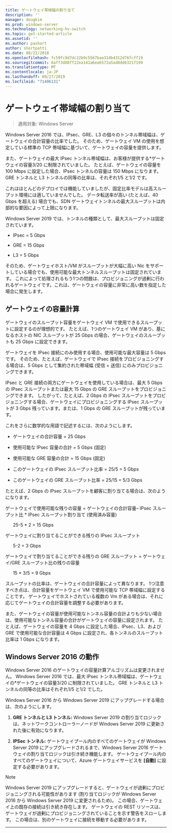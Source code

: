 ```yaml
---
title: ゲートウェイ帯域幅の割り当て
description: ''
manager: dougkim
ms.prod: windows-server
ms.technology: networking-hv-switch
ms.topic: get-started-article
ms.assetid: ''
ms.author: pashort
author: shortpatti
ms.date: 08/22/2018
ms.openlocfilehash: fc59fc9d7dc22b9c5567bae314b4312d76fcff19
ms.sourcegitcommit: 6aff3d88ff22ea141a6ea6572a5ad8dd6321f199
ms.translationtype: MT
ms.contentlocale: ja-JP
ms.lasthandoff: 09/27/2019
ms.locfileid: "71406131"
---
```

# <a name="gateway-bandwidth-allocation"></a>ゲートウェイ帯域幅の割り当て

>適用対象: Windows Server

Windows Server 2016 では、IPsec、GRE、L3 の個々のトンネル帯域幅は、ゲートウェイの合計容量の比率でした。 そのため、ゲートウェイ VM の使用を想定している標準の TCP 帯域幅に基づいて、ゲートウェイの容量を提供します。

また、ゲートウェイの最大 IPsec トンネル帯域幅は、お客様が提供する\*ゲートウェイの容量3/20 に制限されていました。 たとえば、ゲートウェイの容量を 100 Mbps に設定した場合、IPsec トンネルの容量は 150 Mbps になります。 GRE トンネルと L3 トンネルの同等の比率は、それぞれ1/5 と1/2 です。

これはほとんどのデプロイでは機能していましたが、固定比率モデルは高スループット環境には適していませんでした。 データ転送率が高い (たとえば、40 Gbps を超える) 場合でも、SDN ゲートウェイトンネルの最大スループットは内部的な要因によって上限になります。

Windows Server 2019 では、トンネルの種類として、最大スループットは固定されています。

-   IPsec = 5 Gbps

-   GRE = 15 Gbps

-   L3 = 5 Gbps

そのため、ゲートウェイホスト/VM がスループットが大幅に高い Nic をサポートしている場合でも、使用可能な最大トンネルスループットは固定されています。 これによって処理されるもう1つの問題は、プロビジョニングが過剰に行われるゲートウェイです。これは、ゲートウェイの容量に非常に高い数を指定した場合に発生します。

## <a name="gateway-capacity-calculation"></a>ゲートウェイの容量計算

ゲートウェイのスループット容量をゲートウェイ VM で使用できるスループットに設定するのが理想的です。 たとえば、1つのゲートウェイ VM があり、基になるホストの NIC スループットが 25 Gbps の場合、ゲートウェイのスループットも 25 Gbps に設定できます。

ゲートウェイを IPsec 接続にのみ使用する場合、使用可能な最大容量は 5 Gbps です。 そのため、たとえば、ゲートウェイで IPsec 接続をプロビジョニングする場合は、5 Gbps として集約された帯域幅 (受信 + 送信) にのみプロビジョニングできます。

IPsec と GRE 接続の両方にゲートウェイを使用している場合は、最大 5 Gbps の IPsec スループットまたは最大 15 Gbps の GRE スループットをプロビジョニングできます。 したがって、たとえば、2 Gbps の IPsec スループットをプロビジョニングする場合、ゲートウェイにプロビジョニングする IPsec スループットが 3 Gbps 残っています。または、1 Gbps の GRE スループットが残っています。

これをさらに数学的な用語で記述するには、次のようにします。

- ゲートウェイの合計容量 = 25 Gbps

- 使用可能な IPsec 容量の合計 = 5 Gbps (固定)

- 使用可能な GRE 容量の合計 = 15 Gbps (固定)

- このゲートウェイの IPsec スループット比率 = 25/5 = 5 Gbps

- このゲートウェイの GRE スループット比率 = 25/15 = 5/3 Gbps

たとえば、2 Gbps の IPsec スループットを顧客に割り当てる場合は、次のようになります。

ゲートウェイで使用可能な残りの容量 = ゲートウェイの合計容量– IPsec スループット比 * IPsec スループット割り当て (使用済み容量)

&nbsp;&nbsp;&nbsp;&nbsp;&nbsp;&nbsp;25-5 * 2 = 15 Gbps

ゲートウェイに割り当てることができる残りの IPsec スループット 

&nbsp;&nbsp;&nbsp;&nbsp;&nbsp;&nbsp;5-2 = 3 Gbps

ゲートウェイで割り当てることができる残りの GRE スループット = ゲートウェイ/GRE スループット比の残りの容量 

&nbsp;&nbsp;&nbsp;&nbsp;&nbsp;&nbsp;15 * 3/5 = 9 Gbps

スループットの比率は、ゲートウェイの合計容量によって異なります。 1つ注意すべき点は、合計容量をゲートウェイ VM で使用可能な TCP 帯域幅に設定することです。 ゲートウェイでホストされている複数の Vm がある場合は、それに応じてゲートウェイの合計容量を調整する必要があります。

また、ゲートウェイの容量が使用可能なトンネル容量の合計よりも少ない場合は、使用可能なトンネル容量の合計がゲートウェイの容量に設定されます。 たとえば、ゲートウェイの容量を 4 Gbps に設定した場合、IPsec、L3、および GRE で使用可能な合計容量は 4 Gbps に設定され、各トンネルのスループット比率は 1 Gbps になります。

## <a name="windows-server-2016-behavior"></a>Windows Server 2016 の動作

Windows Server 2016 のゲートウェイの容量計算アルゴリズムは変更されません。 Windows Server 2016 では、最大 IPsec トンネル帯域幅は、ゲートウェイの\*ゲートウェイの容量3/20 に制限されていました。 GRE トンネルと L3 トンネルの同等の比率はそれぞれ1/5 と1/2 でした。

Windows Server 2016 から Windows Server 2019 にアップグレードする場合は、次のようにします。

1.  **GRE トンネルと L3 トンネル:** Windows Server 2019 の割り当てロジックは、ネットワークコントローラーノードが Windows Server 2019 に更新された後に有効になります。

2.  **IPSec トンネル:** ゲートウェイプール内のすべてのゲートウェイが Windows Server 2019 にアップグレードされるまで、Windows Server 2016 ゲートウェイの割り当てロジックは引き続き機能します。 ゲートウェイプール内のすべてのゲートウェイについて、Azure ゲートウェイサービスを **[自動]** に設定する必要があります。

>[!NOTE]
>Windows Server 2019 にアップグレードすると、ゲートウェイが過剰にプロビジョニングされる可能性があります (割り当てロジックが Windows Server 2016 から Windows Server 2019 に変更されるため)。 この場合、ゲートウェイ上の既存の接続は引き続き存在します。 ゲートウェイの REST リソースは、ゲートウェイが過剰にプロビジョニングされていることを示す警告をスローします。 この場合は、別のゲートウェイに接続を移動する必要があります。

---